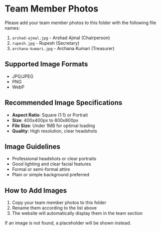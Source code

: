 # Team Member Photos

Please add your team member photos to this folder with the following file names:

1. `arshad-ajmal.jpg` - Arshad Ajmal (Chairperson)
2. `rupesh.jpg` - Rupesh (Secretary)
3. `archana-kumari.jpg` - Archana Kumari (Treasurer)

## Supported Image Formats
- JPG/JPEG
- PNG
- WebP

## Recommended Image Specifications
- **Aspect Ratio**: Square (1:1) or Portrait
- **Size**: 400x400px to 800x800px
- **File Size**: Under 1MB for optimal loading
- **Quality**: High resolution, clear headshots

## Image Guidelines
- Professional headshots or clear portraits
- Good lighting and clear facial features
- Formal or semi-formal attire
- Plain or simple background preferred

## How to Add Images
1. Copy your team member photos to this folder
2. Rename them according to the list above
3. The website will automatically display them in the team section

If an image is not found, a placeholder will be shown instead.
